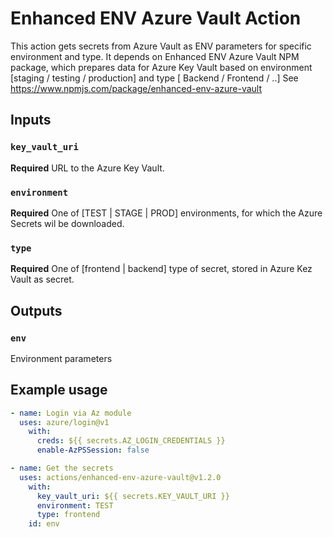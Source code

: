 # Enhanced ENV Azure Vault Action

This action gets secrets from Azure Vault as ENV parameters for specific environment and type.
It depends on Enhanced ENV Azure Vault NPM package, which prepares data for Azure Key Vault based on environment [staging / testing / production] and type [ Backend / Frontend / ..]
See https://www.npmjs.com/package/enhanced-env-azure-vault
## Inputs

### `key_vault_uri`

**Required** URL to the Azure Key Vault.

### `environment`

**Required** One of [TEST | STAGE | PROD] environments, for which the Azure Secrets wil be downloaded.

### `type`

**Required** One of [frontend | backend] type of secret, stored in Azure Kez Vault as secret.

## Outputs

### `env`

Environment parameters

## Example usage

```yaml
- name: Login via Az module
  uses: azure/login@v1
    with:
      creds: ${{ secrets.AZ_LOGIN_CREDENTIALS }}
      enable-AzPSSession: false

- name: Get the secrets
  uses: actions/enhanced-env-azure-vault@v1.2.0
    with:
      key_vault_uri: ${{ secrets.KEY_VAULT_URI }}
      environment: TEST
      type: frontend
    id: env
```
